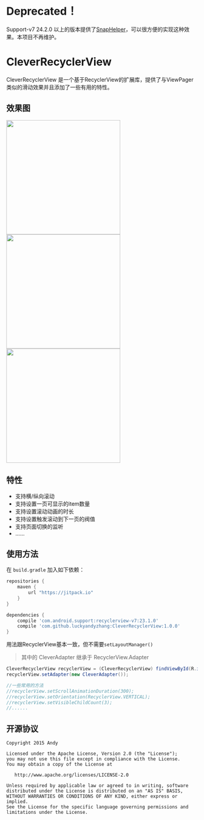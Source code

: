 # Deprecated！
Support-v7 24.2.0 以上的版本提供了[SnapHelper](https://developer.android.com/reference/android/support/v7/widget/SnapHelper.html)，可以很方便的实现这种效果。本项目不再维护。

# CleverRecyclerView
CleverRecyclerView 是一个基于RecyclerView的扩展库，提供了与ViewPager类似的滑动效果并且添加了一些有用的特性。

## 效果图

<img src="https://github.com/luckyandyzhang/CleverRecyclerView/blob/master/art/s1.gif" width="300">  

<img src="https://github.com/luckyandyzhang/CleverRecyclerView/blob/master/art/s2.gif" width="300">  

<img src="https://github.com/luckyandyzhang/CleverRecyclerView/blob/master/art/s3.gif" width="300">  

## 特性

- 支持横/纵向滚动
- 支持设置一页可显示的item数量
- 支持设置滚动动画的时长
- 支持设置触发滚动到下一页的阀值
- 支持页面切换的监听
- ......

## 使用方法

在 `build.gradle` 加入如下依赖：

```groovy
repositories {
    maven {
        url "https://jitpack.io"
    }
}

dependencies {
    compile 'com.android.support:recyclerview-v7:23.1.0'
    compile 'com.github.luckyandyzhang:CleverRecyclerView:1.0.0'
}	
```

用法跟RecyclerView基本一致，但不需要`setLayoutManager()`
>其中的 CleverAdapter 继承于 RecyclerView.Adapter

```java
CleverRecyclerView recyclerView = (CleverRecyclerView) findViewById(R.id.recyclerView);
recyclerView.setAdapter(new CleverAdapter());

//一些常用的方法
//recyclerView.setScrollAnimationDuration(300);
//recyclerView.setOrientation(RecyclerView.VERTICAL);
//recyclerView.setVisibleChildCount(3);
//......
```


## 开源协议

    Copyright 2015 Andy

    Licensed under the Apache License, Version 2.0 (the "License");
    you may not use this file except in compliance with the License.
    You may obtain a copy of the License at

       http://www.apache.org/licenses/LICENSE-2.0

    Unless required by applicable law or agreed to in writing, software
    distributed under the License is distributed on an "AS IS" BASIS,
    WITHOUT WARRANTIES OR CONDITIONS OF ANY KIND, either express or implied.
    See the License for the specific language governing permissions and
    limitations under the License.



